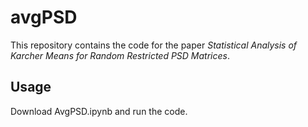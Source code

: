 # avgPSD
This repository contains the code for the paper *Statistical Analysis of Karcher Means for Random Restricted PSD Matrices*.

## Usage

Download AvgPSD.ipynb and run the code.
